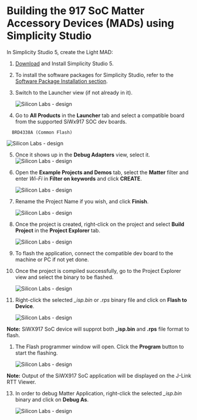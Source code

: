 # Building the 917 SoC Matter Accessory Devices (MADs) using Simplicity Studio

In Simplicity Studio 5, create the Light MAD:

1. [Download](https://www.silabs.com/developers/simplicity-studio) and Install Simplicity Studio 5.
2. To install the software packages for Simplicity Studio, refer to the [Software Package Installation section](/matter/<docspace-docleaf-version>/matter-wifi-getting-started-example/software-installation#installation-of-software-packages).

3. Switch to the Launcher view (if not already in it).

    ![Silicon Labs - design](./images/SiWx917-soc-launcer-tab.png)

4. Go to **All Products** in the **Launcher** tab and select a compatible board from the supported SiWx917 SOC dev boards.

```shell
  BRD4338A (Common Flash)
```

![Silicon Labs - design](./images/SiWx917-soc-board-selection.png)

5. Once it shows up in the **Debug Adapters** view, select it.
![Silicon Labs - design](./images/SiWx917-soc-debug-adapter.png)

6. Open the **Example Projects and Demos** tab, select the **Matter** filter and enter *Wi-Fi* in **Filter on keywords** and click **CREATE**.

    ![Silicon Labs - design](./images/SiWx917-soc-create-wifi-projects.png)

7. Rename the Project Name if you wish, and click **Finish**.

    ![Silicon Labs - design](./images/SiWx917-soc-project-wizard.png)

8. Once the project is created, right-click on the project and select **Build Project** in the **Project Explorer** tab.

    ![Silicon Labs - design](./images/SiWx917-soc-build-wifi-project.png)

9. To flash the application, connect the compatible dev board to the machine or PC if not yet done.

10. Once the project is compiled successfully, go to the Project Explorer view and select the binary to be flashed.

    ![Silicon Labs - design](./images/SiWx917-soc-isp-binary-selection.png)

11. Right-click the selected *_isp.bin* or *.rps* binary file and click on **Flash to Device**.

    ![Silicon Labs - design](./images/SiWx917-soc-flash-todevice.png)

**Note:**
   SiWX917 SoC device will supprot both **_isp.bin** and **.rps** file format to flash.

1.  The Flash programmer window will open. Click the **Program** button to start the flashing.

    ![Silicon Labs - design](./images/SiWx917-soc-flash-program.png)

**Note:**
   Output of the SiWX917 SoC application will be displayed on the J-Link RTT Viewer.

13. In order to debug Matter Application, right-click the selected *_isp.bin* binary and click on **Debug As**.

    ![Silicon Labs - design](./images/SiWx917-soc-debug.png)
